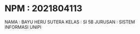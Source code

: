 # NPM     : 2021804113
  NAMA    : BAYU HERU SUTERA
  KELAS   : SI 5B
  JURUSAN : SISTEM INFORMASI
  UNIPI
